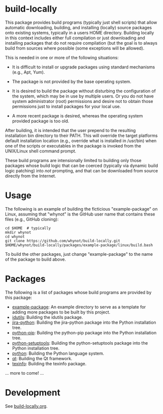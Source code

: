 build-locally
=============

This package provides build programs (typically just shell scripts)
that allow automatic downloading, building, and installing (locally)
source packages onto existing systems, typically in a users HOME
directory. Building locally in this context includes either full
compilation or just downloading and installing packages that do not
require compilation (but the goal is to always build from sources
where possible (some exceptions will be allowed).

This is needed in one or more of the following situations:

- It is difficult to install or upgrade packages using standard
  mechanisms (e.g., Apt, Yum).

- The package is not provided by the base operating system.

- It is desired to build the package without disturbing the
  configuration of the system, which may be in use by multiple
  users. Or you do not have system administrator (root) permissions
  and desire not to obtain those permissions just to install packages
  for your local use.

- A more recent package is desired, whereas the operating system
  provided package is too old.

After building, it is intended that the user prepend to the resulting
installation bin directory to their PATH. This will override the
target platforms default installation location (e.g., override what is
installed in /usr/bin) when one of the scripts or executables in the
package is invoked from the UNIX/Linux shell command prompt.

These build programs are intensionally limited to building only those
packages whose build logic that can be coerced (typically via dynamic
build logic patching) into *not* prompting, and that can be downloaded
from source directly from the Internet.


Usage
=====

The following is an example of building the ficticious
"example-package" on Linux, assuming that "whynot" is the GitHub user
name that contains these files (e.g., GitHub cloning):

    cd $HOME  # typically
    mkdir whynot
    cd whynot
    git clone https://github.com/whynot/build-locally.git
    $HOME/whynot/build-locally/packages/example-package/linux/build.bash

To build the other packages, just change "example-package" to the name of
the package to build above.

Packages
========

The following is a list of packages whose build programs are provided by this package:

* [example-package](packages/example-package/README.md): An example directory to serve as a template for adding more packages to be built by this project.
* [idutils](packages/idutils/README.md): Building the idutils package.
* [jira-python](packages/jira-python/README.md): Building the jira-python package into the Python installation tree.
* [python-pip](packages/python-pip/README.md): Building the python-pip package into the Python installation tree.
* [python-setuptools](packages/python-setuptools/README.md): Building the python-setuptools package into the Python installation tree.
* [python](packages/python/README.md): Building the Python language system.
* [qt](packages/qt/README.md): Building the Qt framework.
* [texinfo](packages/texinfo/README.md): Building the texinfo package.

... more to come! ...

Development
===========

See [build-locally.org](build-locally.org).
